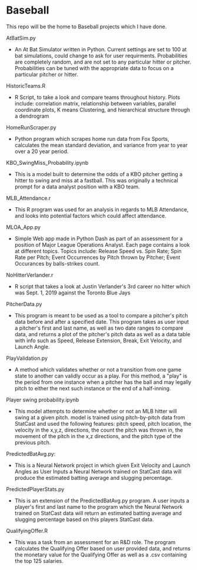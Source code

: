 # Baseball
This repo will be the home to Baseball projects which I have done.

AtBatSim.py
- An At Bat Simulator written in Python. Current settings are set to 100 at bat simulations, could change to ask for user requirments. Probabilities are completely random, and are not set to any particular hitter or pitcher. Probabilities can be tuned with the appropriate data to focus on a particular pitcher or hitter. 

HistoricTeams.R
- R Script, to take a look and compare teams throughout history. Plots include: correlation matrix, relationship between variables, parallel coordinate plots, K means Clustering, and hierarchical structure through a dendrogram

HomeRunScraper.py
- Python program which scrapes home run data from Fox Sports, calculates the mean standard deviation, and variance from year to year over a 20 year period. 

KBO_SwingMiss_Probability.ipynb
- This is a model built to determine the odds of a KBO pitcher getting a hitter to swing and miss at a fastball. This was originally a technical prompt for a data analyst position with a KBO team. 

MLB_Attendance.r
- This R program was used for an analysis in regards to MLB Attendance, and looks into potential factors which could affect attendance. 

MLOA_App.py
- Simple Web app made in Python Dash as part of an assessment for a position of Major League Operations Analyst. Each page contains a look at different topics. Topics include: Release Speed vs. Spin Rate; Spin Rate per Pitch; Event Occurrences by Pitch thrown by Pitcher; Event Occurances by balls-strikes count.

NoHitterVerlander.r
- R script that takes a look at Justin Verlander's 3rd career no hitter which was Sept. 1, 2019 against the Toronto Blue Jays

PitcherData.py
- This program is meant to be used as a tool to compare a pitcher's pitch data before and after a specified date. This program takes as user input a pitcher's first and last name, as well as two date ranges to compare data, and returns a plot of the pitcher's pitch data as well as a data table with info such as Speed, Release Extension, Break, Exit Velocity, and Launch Angle. 

PlayValidation.py
- A method which validates whether or not a transition from one game state to another can validly occur as a play. For this method, a "play" is the period from one instance when a pitcher has the ball and may legally pitch to either the next such instance or the end of a half-inning. 

Player swing probability.ipynb
- This model attempts to determine whether or not an MLB hitter will swing at a given pitch. model is trained using pitch-by-pitch data from StatCast and used the following features: pitch speed, pitch location, the velocity in the x,y,z, directions, the count the pitch was thrown in, the movement of the pitch in the x,z directions, and the pitch type of the previous pitch. 

PredictedBatAvg.py: 
- This is a Neural Network project in which given Exit Velocity and Launch Angles as User Inputs a Neural Network trained on StatCast data will produce the estimated batting average and slugging percentage.

PredictedPlayerStats.py
- This is an extension of the PredictedBatAvg.py program. A user inputs a player's first and last name to the program which the Neural Network trained on StatCast data will return an estimated batting average and slugging percentage based on this players StatCast data.

QualifyingOffer.R
- This was a task from an assessment for an R&D role. The program calculates the Qualifying Offer based on  user provided data, and returns the monetary value for the Qualifying Offer as well as a .csv containing the top 125 salaries.
